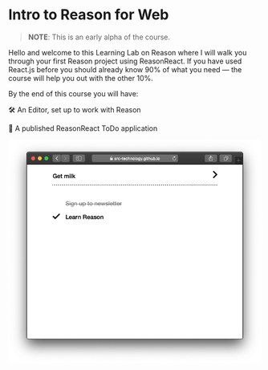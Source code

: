 # Intro to Reason for Web

> **NOTE**: This is an early alpha of the course.

Hello and welcome to this Learning Lab on Reason where I will walk you through your first Reason project using ReasonReact. If you have used React.js before you should already know 90% of what you need — the course will help you out with the other 10%.

By the end of this course you will have:

🛠 An Editor, set up to work with Reason

🚀 A published ReasonReact ToDo application

<div style="text-align: center">
  <img
    src="assets/reason-todo-app.png"
     />
</div>
